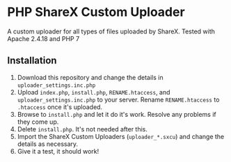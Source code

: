 # PHP ShareX Custom Uploader
A custom uploader for all types of files uploaded by ShareX. Tested with Apache 2.4.18 and PHP 7

## Installation
1. Download this repository and change the details in `uploader_settings.inc.php`
2. Upload `index.php`, `install.php`, `RENAME.htaccess`, and `uploader_settings.inc.php` to your server. Rename `RENAME.htaccess` to `.htaccess` once it's uploaded.
3. Browse to `install.php` and let it do it's work. Resolve any problems if they come up.
4. Delete `install.php`. It's not needed after this.
5. Import the ShareX Custom Uploaders (`uploader_*.sxcu`) and change the details as necessary.
6. Give it a test, it should work!
